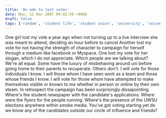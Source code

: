 ```yaml
---
title: 'An ode to lost votes'
date: Mon, 12 Mar 2007 09:02:59 +0000
draft: false
tags: ['random', 'student life', 'student union', 'university', 'university', 'voting']
---
```


One girl lost my vote a year ago when not turning up to a live interview she was meant to attend, deciding an hour before to cancel Another lost my vote for not having the strength of character to campaign for herself through a medium like facebook or Myspace. One lost my vote for her slogan, which I do not appreciate. Which people are we talking about? We're all equal. Some have the luxury of misbehaving around uni before going home to their parents to recuperate. Others don't. I will vote for those individuals I know. I will those whom I have seen work as a team and those whose friends I know. I will vote for those whom have attempted to make themselves visible or known to me whether in person or online by their own steam. In retrospect the campaign has been surprisingly dissapointing. Where's the student newspaper with the candidate's applications. Where were the flyers for the people running. Where's the presence of the UWSU elections anywhere within smoke media. You've got voting starting yet do we know any of the candidates outside our circle of influence and friends?